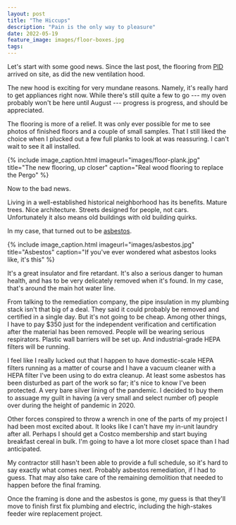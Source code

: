 ```yaml
---
layout: post
title: "The Hiccups"
description: "Pain is the only way to pleasure"
date: 2022-05-19
feature_image: images/floor-boxes.jpg
tags: 
---
```


Let's start with some good news. Since the last post, the flooring from [PID](http://pidfloors.com) arrived on site, as did the new ventilation hood.

<!--more-->

The new hood is exciting for very mundane reasons. Namely, it's really hard to get appliances right now. While there's still quite a few to go --- my oven probably won't be here until August --- progress is progress, and should be appreciated.

The flooring is more of a relief. It was only ever possible for me to see photos of finished floors and a couple of small samples. That I still liked the choice when I plucked out a few full planks to look at was reassuring. I can't wait to see it all installed.

{% include image_caption.html imageurl="images/floor-plank.jpg" title="The new flooring, up closer" caption="Real wood flooring to replace the Pergo" %}

Now to the bad news.

Living in a well-established historical neighborhood has its benefits. Mature trees. Nice architecture. Streets designed for people, not cars. Unfortunately it also means old buildings with old building quirks.

In my case, that turned out to be [asbestos](https://en.wikipedia.org/wiki/Asbestos).

{% include image_caption.html imageurl="images/asbestos.jpg" title="Asbestos" caption="If you've ever wondered what asbestos looks like, it's this" %}

It's a great insulator and fire retardant. It's also a serious danger to human health, and has to be very delicately removed when it's found. In my case, that's around the main hot water line.

From talking to the remediation company, the pipe insulation in my plumbing stack isn't that big of a deal. They said it could probably be removed and certified in a single day. But it's not going to be cheap. Among other things, I have to pay $350 just for the independent verification and certification after the material has been removed. People will be wearing serious respirators. Plastic wall barriers will be set up. And industrial-grade HEPA filters will be running.

I feel like I really lucked out that I happen to have domestic-scale HEPA filters running as a matter of course and I have a vacuum cleaner with a HEPA filter I've been using to do extra cleanup. At least some asbestos has been disturbed as part of the work so far; it's nice to know I've been protected. A very bare silver lining of the pandemic. I decided to buy them to assuage my guilt in having (a very small and select number of) people over during the height of pandemic in 2020.

Other forces conspired to throw a wrench in one of the parts of my project I had been most excited about. It looks like I can't have my in-unit laundry after all. Perhaps I should get a Costco membership and start buying breakfast cereal in bulk. I'm going to have a lot more closet space than I had anticipated.

My contractor still hasn't been able to provide a full schedule, so it's hard to say exactly what comes next. Probably asbestos remediation, if I had to guess. That may also take care of the remaining demolition that needed to happen before the final framing.

Once the framing is done and the asbestos is gone, my guess is that they'll move to finish first fix plumbing and electric, including the high-stakes feeder wire replacement project.

